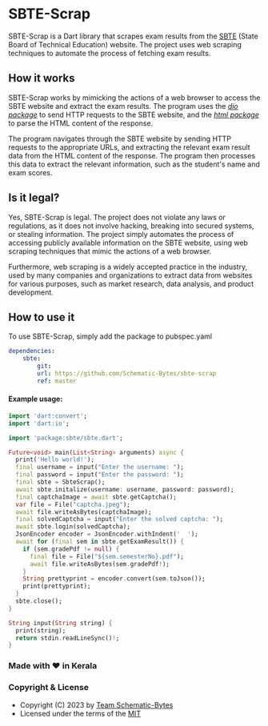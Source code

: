 # SBTE-Scrap

SBTE-Scrap is a Dart library that scrapes exam results from the [SBTE][sbtelink] (State Board of Technical Education) website. The project uses web scraping techniques to automate the process of fetching exam results.

## How it works

SBTE-Scrap works by mimicking the actions of a web browser to access the SBTE website and extract the exam results. The program uses the [_dio package_][dl] to send HTTP requests to the SBTE website, and the [_html package_][hl] to parse the HTML content of the response.

The program navigates through the SBTE website by sending HTTP requests to the appropriate URLs, and extracting the relevant exam result data from the HTML content of the response. The program then processes this data to extract the relevant information, such as the student's name and exam scores.

## Is it legal?

Yes, SBTE-Scrap is legal. The project does not violate any laws or regulations, as it does not involve hacking, breaking into secured systems, or stealing information. The project simply automates the process of accessing publicly available information on the SBTE website, using web scraping techniques that mimic the actions of a web browser.

Furthermore, web scraping is a widely accepted practice in the industry, used by many companies and organizations to extract data from websites for various purposes, such as market research, data analysis, and product development.
## How to use it

To use SBTE-Scrap, simply add the package to pubspec.yaml

```yaml
dependencies:
    sbte:
        git: 
        url: https://github.com/Schematic-Bytes/sbte-scrap
        ref: master
```


#### Example usage:

```dart
import 'dart:convert';
import 'dart:io';

import 'package:sbte/sbte.dart';

Future<void> main(List<String> arguments) async {
  print('Hello world!');
  final username = input("Enter the username: ");
  final password = input("Enter the password: ");
  final sbte = SbteScrap();
  await sbte.initalize(username: username, password: password);
  final captchaImage = await sbte.getCaptcha();
  var file = File("captcha.jpeg");
  await file.writeAsBytes(captchaImage);
  final solvedCaptcha = input("Enter the solved captcha: ");
  await sbte.login(solvedCaptcha);
  JsonEncoder encoder = JsonEncoder.withIndent('  ');
  await for (final sem in sbte.getExamResult()) {
    if (sem.gradePdf != null) {
      final file = File("${sem.semesterNo}.pdf");
      await file.writeAsBytes(sem.gradePdf!);
    }
    String prettyprint = encoder.convert(sem.toJson());
    print(prettyprint);
  }
  sbte.close();
}

String input(String string) {
  print(string);
  return stdin.readLineSync()!;
}
```

### Made with ❤️️ in Kerala
### Copyright & License 

* Copyright (C) 2023 by [Team Schematic-Bytes](https://github.com/Schematic-Bytes)
* Licensed under the terms of the [MIT](https://github.com/Schematic-Bytes/sbte-scrap/blob/master/LICENSE)



[sbtelink]: https://www.sbte.kerala.gov.in/
[dl]: https://github.com/cfug/dio/tree/main/dio
[hl]: https://github.com/dart-lang/html

